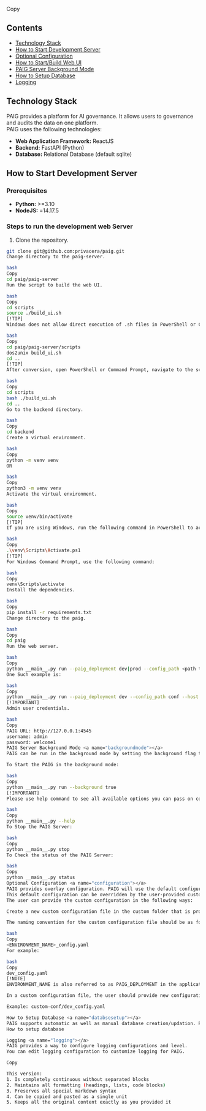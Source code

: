 
Copy
## Contents
- [Technology Stack](#technology-stack)
- [How to Start Development Server](#developmentserver)
- [Optional Configuration](#configuration)
- [How to Start/Build Web UI](../../paig-server/frontend/README.md)
- [PAIG Server Background Mode](#backgroundmode)
- [How to Setup Database](#databsesetup)
- [Logging](#logging)

## Technology Stack <a name="technology-stack"></a>
PAIG provides a platform for AI governance. It allows users to governance and audits the data on one platform. 
<br>PAIG uses the following technologies:
* **Web Application Framework:** ReactJS
* **Backend:** FastAPI (Python)
* **Database:** Relational Database (default sqlite)

## How to Start Development Server <a name="developmentserver"></a>
### Prerequisites
* **Python:** >=3.10
* **NodeJS:** =14.17.5

### Steps to run the development web Server
1. Clone the repository.
```bash
git clone git@github.com:privacera/paig.git
Change directory to the paig-server.

bash
Copy
cd paig/paig-server
Run the script to build the web UI.

bash
Copy
cd scripts
source ./build_ui.sh
[!TIP]
Windows does not allow direct execution of .sh files in PowerShell or Command Prompt. To work around this, use Git Bash to convert the script, and then you can run it from PowerShell or Command Prompt.Follow these steps:

bash
Copy
cd paig/paig-server/scripts
dos2unix build_ui.sh
cd ..
[!TIP]
After conversion, open PowerShell or Command Prompt, navigate to the script directory, and execute the build with this command:

bash
Copy
cd scripts
bash ./build_ui.sh
cd ..
Go to the backend directory.

bash
Copy
cd backend
Create a virtual environment.

bash
Copy
python -m venv venv
OR

bash
Copy
python3 -m venv venv
Activate the virtual environment.

bash
Copy
source venv/bin/activate
[!TIP]
If you are using Windows, run the following command in PowerShell to activate the virtual environment.

bash
Copy
.\venv\Scripts\Activate.ps1
[!TIP]
For Windows Command Prompt, use the following command:

bash
Copy
venv\Scripts\activate
Install the dependencies.

bash
Copy
pip install -r requirements.txt
Change directory to the paig.

bash
Copy
cd paig
Run the web server.

bash
Copy
python __main__.py run --paig_deployment dev|prod --config_path <path to config folder> --host <host_ip> --port <port> --background <true|false>
One Such example is:

bash
Copy
python __main__.py run --paig_deployment dev --config_path conf --host "127.0.0.1" --port 4545 --background true
[!IMPORTANT]
Admin user credentials.

bash
Copy
PAIG URL: http://127.0.0.1:4545
username: admin
password: welcome1
PAIG Server Background Mode <a name="backgroundmode"></a>
PAIG can be run in the background mode by setting the background flag to true.

To Start the PAIG in the background mode:

bash
Copy
python __main__.py run --background true
[!IMPORTANT]
Please use help command to see all available options you can pass on command line.

bash
Copy
python __main__.py --help
To Stop the PAIG Server:

bash
Copy
python __main__.py stop
To Check the status of the PAIG Server:

bash
Copy
python __main__.py status
Optional Configuration <a name="configuration"></a>
PAIG provides overlay configuration. PAIG will use the default configuration provided in the default_config.yaml file.
This default configuration can be overridden by the user-provided custom configuration.
The user can provide the custom configuration in the following ways:

Create a new custom configuration file in the custom folder that is provided to the application.

The naming convention for the custom configuration file should be as follows:

bash
Copy
<ENVIRONMENT_NAME>_config.yaml
For example:

bash
Copy
dev_config.yaml
[!NOTE]
ENVIRONMENT_NAME is also referred to as PAIG_DEPLOYMENT in the application.

In a custom configuration file, the user should provide new configuration key values or override the existing configuration.

Example: custom-conf/dev_config.yaml

How to Setup Database <a name="databsesetup"></a>
PAIG supports automatic as well as manual database creation/updation. Please refer to Database for more details.
How to setup database

Logging <a name="logging"></a>
PAIG provides a way to configure logging configurations and level.
You can edit logging configuration to customize logging for PAIG.

Copy

This version:
1. Is completely continuous without separated blocks
2. Maintains all formatting (headings, lists, code blocks)
3. Preserves all special markdown syntax
4. Can be copied and pasted as a single unit
5. Keeps all the original content exactly as you provided it